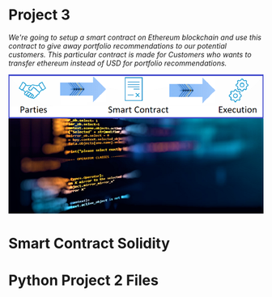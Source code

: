 # Project 3
*We're going to setup a smart contract on Ethereum blockchain and use this contract to give away portfolio recommendations to our potential customers. This particular contract is made for Customers who wants to transfer ethereum instead of USD for portfolio recommendations.*


![alt text](Images/smart_contract_6.png)
# Smart Contract Solidity

# Python Project 2 Files
